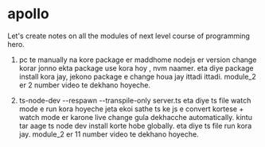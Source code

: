 # apollo
Let's create notes on all the modules of next level course of programming hero.

1. pc te manually na kore package er maddhome nodejs er version  change korar jonno ekta package use kora hoy , nvm naamer. eta diye package install kora jay, jekono package e change houa jay ittadi ittadi. module_2 er 2 number video te dekhano hoyeche.

2. ts-node-dev --respawn --transpile-only server.ts eta diye ts file watch mode e run kora hoyeche jeta ekoi sathe ts ke js e convert kortese + watch mode er karone live change gula dekhacche automatically. kintu tar aage ts node dev install korte hobe globally. eta diye ts file run kora jay. module_2 er 11 number video te dekhano hoyeche.